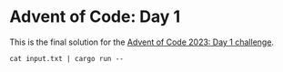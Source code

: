 # Advent of Code: Day 1

This is the final solution for the [Advent of Code 2023: Day 1 challenge](https://adventofcode.com/2023/day/1).

```shell
cat input.txt | cargo run --
```